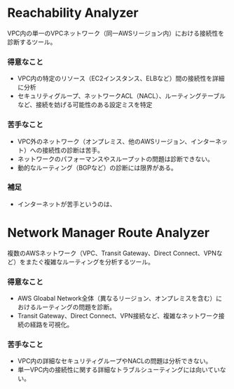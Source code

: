 # Reachability Analyzer
VPC内の単一のVPCネットワーク（同一AWSリージョン内）における接続性を診断するツール。
### 得意なこと
- VPC内の特定のリソース（EC2インスタンス、ELBなど）間の接続性を詳細に分析
- セキュリティグループ、ネットワークACL（NACL）、ルーティングテーブルなど、接続を妨げる可能性のある設定ミスを特定
### 苦手なこと
- VPC外のネットワーク（オンプレミス、他のAWSリージョン、インターネット）への接続性の診断は苦手。
- ネットワークのパフォーマンスやスループットの問題は診断できない。
- 動的なルーティング（BGPなど）の診断には限界がある。
### 補足
- インターネットが苦手というのは、
# Network Manager Route Analyzer
複数のAWSネットワーク（VPC、Transit Gateway、Direct Connect、VPNなど）をまたぐ複雑なルーティングを分析するツール。
### 得意なこと
- AWS Gloabal Network全体（異なるリージョン、オンプレミスを含む）におけるルーティングの問題を診断。
- Transit Gateway、Direct Connect、VPN接続など、複雑なネットワーク接続の経路を可視化。
### 苦手なこと
- VPC内の詳細なセキュリティグループやNACLの問題は分析できない。
- 単一VPC内の接続性に関する詳細なトラブルシューティングには向いていない。